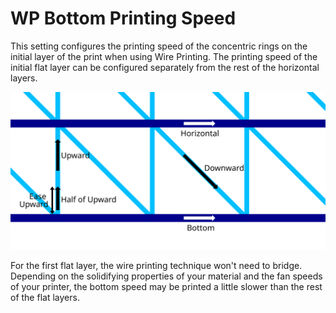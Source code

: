 WP Bottom Printing Speed
====
This setting configures the printing speed of the concentric rings on the initial layer of the print when using Wire Printing. The printing speed of the initial flat layer can be configured separately from the rest of the horizontal layers.

![Where the different Wire Printing speeds apply](../images/wireframe_printspeed.svg)

For the first flat layer, the wire printing technique won't need to bridge. Depending on the solidifying properties of your material and the fan speeds of your printer, the bottom speed may be printed a little slower than the rest of the flat layers.
